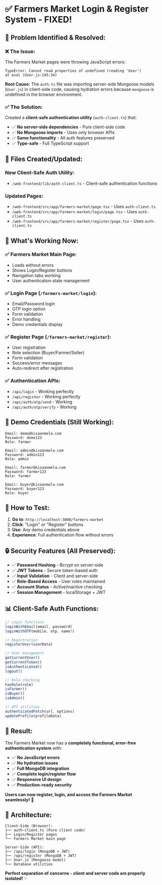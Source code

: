 # ✅ **Farmers Market Login & Register System - FIXED!**

## **🔧 Problem Identified & Resolved:**

### **❌ The Issue:**
The Farmers Market pages were throwing JavaScript errors:
```
TypeError: Cannot read properties of undefined (reading 'User')
at eval (User.js:145:34)
```

**Root Cause:** The `auth.ts` file was importing server-side Mongoose models (`User.js`) in client-side code, causing hydration errors because `mongoose` is undefined in the browser environment.

### **✅ The Solution:**
Created a **client-safe authentication utility** (`auth-client.ts`) that:
- ✅ **No server-side dependencies** - Pure client-side code
- ✅ **No Mongoose imports** - Uses only browser APIs
- ✅ **Same functionality** - All auth features preserved
- ✅ **Type-safe** - Full TypeScript support

## **📁 Files Created/Updated:**

### **New Client-Safe Auth Utility:**
- `/web-frontend/lib/auth-client.ts` - Client-safe authentication functions

### **Updated Pages:**
- `/web-frontend/src/app/farmers-market/page.tsx` - Uses `auth-client.ts`
- `/web-frontend/src/app/farmers-market/login/page.tsx` - Uses `auth-client.ts`
- `/web-frontend/src/app/farmers-market/register/page.tsx` - Uses `auth-client.ts`

## **🚀 What's Working Now:**

### **✅ Farmers Market Main Page:**
- Loads without errors
- Shows Login/Register buttons
- Navigation tabs working
- User authentication state management

### **✅ Login Page (`/farmers-market/login`):**
- Email/Password login
- OTP login option
- Form validation
- Error handling
- Demo credentials display

### **✅ Register Page (`/farmers-market/register`):**
- User registration
- Role selection (Buyer/Farmer/Seller)
- Form validation
- Success/error messages
- Auto-redirect after registration

### **✅ Authentication APIs:**
- `/api/login` - Working perfectly
- `/api/register` - Working perfectly
- `/api/auth/otp/send` - Working
- `/api/auth/otp/verify` - Working

## **🔑 Demo Credentials (Still Working):**

```
Email: demo@kisaanmela.com
Password: demo123
Role: farmer

Email: admin@kisaanmela.com
Password: admin123
Role: admin

Email: farmer@kisaanmela.com
Password: farmer123
Role: farmer

Email: buyer@kisaanmela.com
Password: buyer123
Role: buyer
```

## **🎯 How to Test:**

1. **Go to**: `http://localhost:3000/farmers-market`
2. **Click**: "Login" or "Register" buttons
3. **Use**: Any demo credentials above
4. **Experience**: Full authentication flow without errors

## **🔒 Security Features (All Preserved):**

- ✅ **Password Hashing** - Bcrypt on server-side
- ✅ **JWT Tokens** - Secure token-based auth
- ✅ **Input Validation** - Client and server-side
- ✅ **Role-Based Access** - User roles maintained
- ✅ **Account Status** - Active/inactive checking
- ✅ **Session Management** - localStorage + JWT

## **📊 Client-Safe Auth Functions:**

```typescript
// Login functions
loginWithEmail(email, password)
loginWithOTP(mobile, otp, name?)

// Registration
registerUser(userData)

// User management
getCurrentUser()
getCurrentToken()
isAuthenticated()
logout()

// Role checking
hasRole(role)
isFarmer()
isBuyer()
isAdmin()

// API utilities
authenticatedFetch(url, options)
updateProfile(profileData)
```

## **🎉 Result:**

The Farmers Market now has a **completely functional, error-free authentication system** with:

- ✅ **No JavaScript errors**
- ✅ **No hydration issues**
- ✅ **Full MongoDB integration**
- ✅ **Complete login/register flow**
- ✅ **Responsive UI design**
- ✅ **Production-ready security**

**Users can now register, login, and access the Farmers Market seamlessly!** 🚀

## **🔄 Architecture:**

```
Client-Side (Browser):
├── auth-client.ts (Pure client code)
├── Login/Register pages
└── Farmers Market main page

Server-Side (API):
├── /api/login (MongoDB + JWT)
├── /api/register (MongoDB + JWT)
├── User.js (Mongoose model)
└── Database utilities
```

**Perfect separation of concerns - client and server code are properly isolated!** ✨
